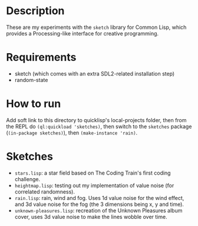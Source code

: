 # Description
These are my experiments with the `sketch` library for Common Lisp, which provides a Processing-like interface for creative programming.

# Requirements
* sketch (which comes with an extra SDL2-related installation step)
* random-state

# How to run
Add soft link to this directory to quicklisp's local-projects folder, then
from the REPL do `(ql:quickload 'sketches)`, then switch to the `sketches` package (`(in-package sketches)`), then `(make-instance 'rain)`.

# Sketches
* `stars.lisp`: a star field based on The Coding Train's first coding challenge.
* `heightmap.lisp`: testing out my implementation of value noise (for correlated randomness).
* `rain.lisp`: rain, wind and fog. Uses 1d value noise for the wind effect, and 3d value noise for the fog (the 3 dimensions being x, y and time).
* `unknown-pleasures.lisp`: recreation of the Unknown Pleasures album cover, uses 3d value noise to make the lines wobble over time.